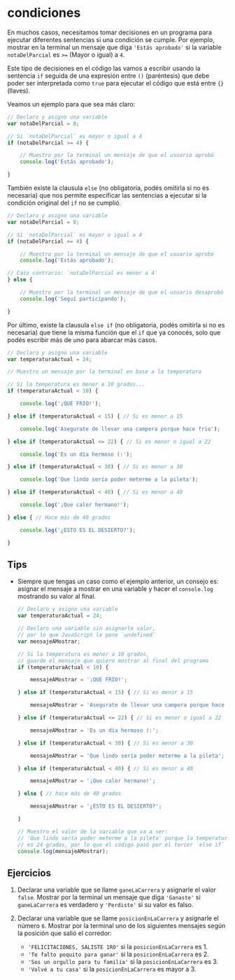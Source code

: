 # condiciones

En muchos casos, necesitamos tomar decisiones en un programa para ejecutar diferentes sentencias si una condición se cumple. Por ejemplo, mostrar en la terminal un mensaje que diga `'Estás aprobado'` si la variable `notaDelParcial` es `>=` (Mayor o igual) a `4`.

Este tipo de decisiones en el código las vamos a escribir usando la sentencia `if` seguida de una expresión entre `()` (paréntesis) que debe poder ser interpretada como `true` para ejecutar el código que está entre `{}` (llaves).

Veamos un ejemplo para que sea más claro:

```javascript
// Declaro y asigno una variable
var notaDelParcial = 8;

// Si `notaDelParcial` es mayor o igual a 4
if (notaDelParcial >= 4) {

    // Muestro por la terminal un mensaje de que el usuario aprobó
    console.log('Estás aprobado');

}
```

También existe la clausula `else` (no obligatoria, podés omitirla si no es necesaria) que nos permite especificar las sentencias a ejecutar si la condición original del `if` no se cumplió.

```javascript
// Declaro y asigno una variable
var notaDelParcial = 8;

// Si `notaDelParcial` es mayor o igual a 4
if (notaDelParcial >= 4) {

    // Muestro por la terminal un mensaje de que el usuario aprobó
    console.log('Estás aprobado');

// Caso contrario: `notaDelParcial es menor a 4`
} else {

    // Muestro por la terminal un mensaje de que el usuario desaprobó
    console.log('Seguí participando');

}
```

Por último, existe la clausula `else if` (no obligatoria, podés omitirla si no es necesaria) que tiene la misma función que el `if` que ya conocés, solo que podés escribir más de uno para abarcar más casos.

```javascript
// Declaro y asigno una variable
var temperaturaActual = 24;

// Muestro un mensaje por la terminal en base a la temperatura

// Si la temperatura es menor a 10 grados...
if (temperaturaActual < 10) {

    console.log('¡QUE FRIO!');

} else if (temperaturaActual < 15) { // Si es menor a 15

    console.log('Asegurate de llevar una campera porque hace frio');

} else if (temperaturaActual <= 22) { // Si es menor o igual a 22

    console.log('Es un día hermoso (:');

} else if (temperaturaActual < 30) { // Si es menor a 30

    console.log('Que lindo sería poder meterme a la pileta');

} else if (temperaturaActual < 40) { // Si es menor a 40

    console.log('¡Que calor hermano!');

} else { // Hace más de 40 grados

    console.log('¿ESTO ES EL DESIERTO?');

}
```

## Tips

* Siempre que tengas un caso como el ejemplo anterior, un consejo es: asignar el mensaje a mostrar en una variable y hacer el `console.log` mostrando su valor al final.

    ```javascript
    // Declaro y asigno una variable
    var temperaturaActual = 24;

    // Declaro una variable sin asignarle valor,
    // por lo que JavaScript le pone `undefined`
    var mensajeAMostrar;

    // Si la temperatura es menor a 10 grados,
    // guardo el mensaje que quiero mostrar al final del programa
    if (temperaturaActual < 10) {

        mensajeAMostrar = '¡QUE FRIO!';

    } else if (temperaturaActual < 15) { // Si es menor a 15

        mensajeAMostrar = 'Asegurate de llevar una campera porque hace frio';

    } else if (temperaturaActual <= 22) { // Si es menor o igual a 22

        mensajeAMostrar = 'Es un día hermoso (:';

    } else if (temperaturaActual < 30) { // Si es menor a 30

        mensajeAMostrar = 'Que lindo sería poder meterme a la pileta';

    } else if (temperaturaActual < 40) { // Si es menor a 40

        mensajeAMostrar = '¡Que calor hermano!';

    } else { // hace más de 40 grados

        mensajeAMostrar = '¿ESTO ES EL DESIERTO?';

    }

    // Muestro el valor de la variable que va a ser:
    // 'Que lindo sería poder meterme a la pileta' porque la temperatura
    // es 24 grados, por lo que el código pasó por el tercer `else if`
    console.log(mensajeAMostrar);
    ```

## Ejercicios

1. Declarar una variable que se llame `ganeLaCarrera` y asignarle el valor `false`. Mostrar por la terminal un mensaje que diga `'Ganaste'` si `ganeLaCarrera` es verdadero y `'Perdiste'` si su valor es falso.
1. Declarar una variable que se llame `posicionEnLaCarrera` y asignarle el número `6`. Mostrar por la terminal uno de los siguientes mensajes según la posición que salió el corredor:

    * `'FELICITACIONES, SALISTE 1RO'` si la `posicionEnLaCarrera` es 1.
    * `'Te falto poquito para ganar'` si la `posicionEnLaCarrera` es 2.
    * `'Sos un orgullo para tu familia'` si la `posicionEnLaCarrera` es 3.
    * `'Volvé a tu casa'` si la `posicionEnLaCarrera` es mayor a 3.
